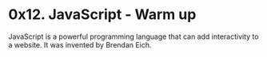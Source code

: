 # 0x12. JavaScript - Warm up
JavaScript is a powerful programming language that can add interactivity to a website. It was invented by Brendan Eich.
